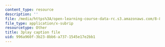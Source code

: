 ```yaml
---
content_type: resource
description: ''
file: /media/https%3A/open-learning-course-data-rc.s3.amazonaws.com/8-821-string-theory-and-holographic-duality-fall-2014/996a960f3b238bb6a7371545e17e2bb1_hIvrYfwUyZQ.srt
file_type: application/x-subrip
resourcetype: Other
title: 3play caption file
uid: 996a960f-3b23-8bb6-a737-1545e17e2bb1
---
```

